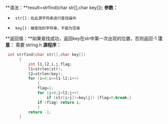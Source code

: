 **语法：**result=strfind(char str[],char key[]);
**参数：**
-      str[]：在此源字符串进行查找操作
-      key[]：被查找的字符串，不能为空串


**返回值：**如果查找成功，返回key在str中第一次出现的位置，否则返回-1
**注意：** 需要 string.h
**源程序：**
```cpp
 int strfind(char str[],char key[])
      {
          int l1,l2,i,j,flag;
          l1=strlen(str);
          l2=strlen(key);
          for (i=0;i<=l1-l2;i++)
              {
              flag=1;
              for (j=0;j<l2;j++)
                  if (str[i+j]!=key[j]) {flag=0;break;}
              if (flag) return i;
              }
          return -1;
      } 
```